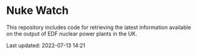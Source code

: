 # Nuke Watch

This repository includes code for retrieving the latest information available on the output of EDF nuclear power plants in the UK.

Last updated: 2022-07-13 14:21